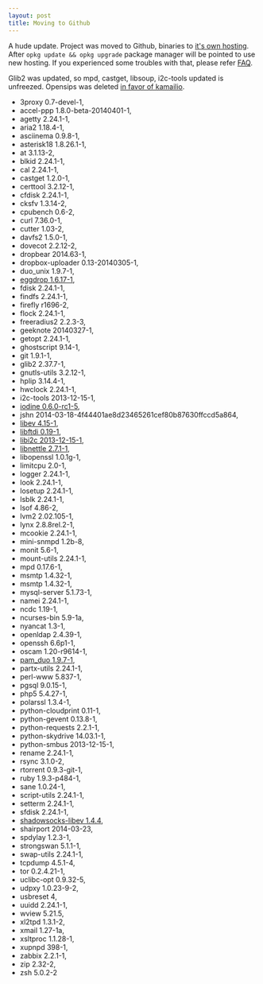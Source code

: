 ```yaml
---
layout: post
title: Moving to Github
---
```


A hude update. Project was moved to Github, binaries to [it's own hosting](http://entware.wl500g.info/binaries/). After `opkg update && opkg upgrade` package manager will be pointed to use new hosting. If you experienced some troubles with that, please refer [FAQ](https://github.com/Entware/entware/wiki/FAQ#q-where-is-all-packages-gone-only-a-dozen-are-available).

Glib2 was updated, so mpd, castget, libsoup, i2c-tools updated is unfreezed.
Opensips was deleted [in favor of kamailio](https://github.com/Entware/openwrt-telephony/commit/2d3a640a9b65c70667dd5253e11bf185d40f0f32). 

* 3proxy 0.7-devel-1,
* accel-ppp 1.8.0-beta-20140401-1,
* agetty 2.24.1-1,
* aria2 1.18.4-1,
* asciinema 0.9.8-1,
* asterisk18 1.8.26.1-1,
* at 3.1.13-2,
* blkid 2.24.1-1,
* cal 2.24.1-1,
* castget 1.2.0-1,
* certtool 3.2.12-1,
* cfdisk 2.24.1-1,
* cksfv 1.3.14-2,
* cpubench 0.6-2,
* curl 7.36.0-1,
* cutter 1.03-2,
* davfs2 1.5.0-1,
* dovecot 2.2.12-2,
* dropbear 2014.63-1,
* dropbox-uploader 0.13-20140305-1,
* duo_unix 1.9.7-1,
* [eggdrop 1.6.17-1](http://www.eggheads.org/),
* fdisk 2.24.1-1,
* findfs 2.24.1-1,
* firefly r1696-2,
* flock 2.24.1-1,
* freeradius2 2.2.3-3,
* geeknote 20140327-1,
* getopt 2.24.1-1,
* ghostscript 9.14-1,
* git 1.9.1-1,
* glib2 2.37.7-1,
* gnutls-utils 3.2.12-1,
* hplip 3.14.4-1,
* hwclock 2.24.1-1,
* i2c-tools 2013-12-15-1,
* [iodine 0.6.0-rc1-5](http://code.kryo.se/iodine/),
* jshn 2014-03-18-4f44401ae8d23465261cef80b87630ffccd5a864,
* [libev 4.15-1](http://software.schmorp.de/pkg/libev.html),
* [libftdi 0.19-1](http://www.intra2net.com/en/developer/libftdi/),
* [libi2c 2013-12-15-1](https://github.com/yurovsky/libi2c),
* [libnettle 2.7.1-1](http://www.lysator.liu.se/~nisse/nettle/),
* libopenssl 1.0.1g-1,
* limitcpu 2.0-1,
* logger 2.24.1-1,
* look 2.24.1-1,
* losetup 2.24.1-1,
* lsblk 2.24.1-1,
* lsof 4.86-2,
* lvm2 2.02.105-1,
* lynx 2.8.8rel.2-1,
* mcookie 2.24.1-1,
* mini-snmpd 1.2b-8,
* monit 5.6-1,
* mount-utils 2.24.1-1,
* mpd 0.17.6-1,
* msmtp 1.4.32-1,
* msmtp 1.4.32-1,
* mysql-server 5.1.73-1,
* namei 2.24.1-1,
* ncdc 1.19-1,
* ncurses-bin 5.9-1a,
* nyancat 1.3-1,
* openldap 2.4.39-1,
* openssh 6.6p1-1,
* oscam 1.20-r9614-1,
* [pam_duo 1.9.7-1](https://www.duosecurity.com/unix),
* partx-utils 2.24.1-1,
* perl-www 5.837-1,
* pgsql 9.0.15-1,
* php5 5.4.27-1,
* polarssl 1.3.4-1,
* python-cloudprint 0.11-1,
* python-gevent 0.13.8-1,
* python-requests 2.2.1-1,
* python-skydrive 14.03.1-1,
* python-smbus 2013-12-15-1,
* rename 2.24.1-1,
* rsync 3.1.0-2,
* rtorrent 0.9.3-git-1,
* ruby 1.9.3-p484-1,
* sane 1.0.24-1,
* script-utils 2.24.1-1,
* setterm 2.24.1-1,
* sfdisk 2.24.1-1,
* [shadowsocks-libev 1.4.4](https://github.com/madeye/shadowsocks-libev),
* shairport 2014-03-23,
* spdylay 1.2.3-1,
* strongswan 5.1.1-1,
* swap-utils 2.24.1-1,
* tcpdump 4.5.1-4,
* tor 0.2.4.21-1,
* uclibc-opt 0.9.32-5,
* udpxy 1.0.23-9-2,
* usbreset 4,
* uuidd 2.24.1-1,
* wview 5.21.5,
* xl2tpd 1.3.1-2,
* xmail 1.27-1a,
* xsltproc 1.1.28-1,
* xupnpd 398-1,
* zabbix 2.2.1-1,
* zip 2.32-2,
* zsh 5.0.2-2

